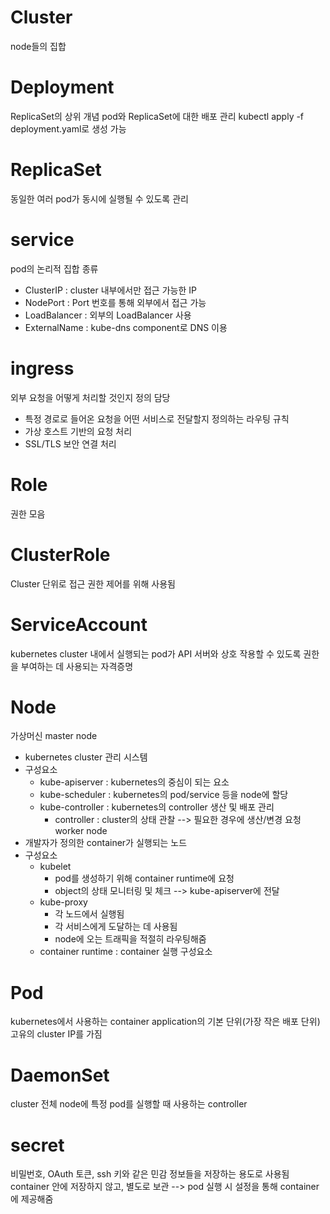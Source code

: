 # Cluster
node들의 집합

# Deployment
ReplicaSet의 상위 개념
pod와 ReplicaSet에 대한 배포 관리
kubectl apply -f deployment.yaml로 생성 가능

# ReplicaSet
동일한 여러 pod가 동시에 실행될 수 있도록 관리

# service
pod의 논리적 집합
종류
- ClusterIP : cluster 내부에서만 접근 가능한 IP
- NodePort : Port 번호를 통해 외부에서 접근 가능
- LoadBalancer : 외부의 LoadBalancer 사용
- ExternalName  : kube-dns component로 DNS 이용

# ingress
외부 요청을 어떻게 처리할 것인지 정의
담당
- 특정 경로로 들어온 요청을 어떤 서비스로 전달할지 정의하는 라우팅 규칙
- 가상 호스트 기반의 요청 처리
- SSL/TLS 보안 연결 처리

# Role
권한 모음

# ClusterRole
Cluster 단위로 접근 권한 제어를 위해 사용됨

# ServiceAccount
kubernetes cluster 내에서 실행되는 pod가 API 서버와 상호 작용할 수 있도록 권한을 부여하는 데 사용되는 자격증명

# Node
가상머신
master node
- kubernetes cluster 관리 시스템
- 구성요소
  - kube-apiserver : kubernetes의 중심이 되는 요소
  - kube-scheduler : kubernetes의 pod/service 등을 node에 할당
  - kube-controller : kubernetes의 controller 생산 및 배포 관리
    - controller : cluster의 상태 관찰 --> 필요한 경우에 생산/변경 요청
worker node
- 개발자가 정의한 container가 실행되는 노드
- 구성요소
  - kubelet
    - pod를 생성하기 위해 container runtime에 요청
    - object의 상태 모니터링 및 체크 --> kube-apiserver에 전달
  - kube-proxy
    - 각 노드에서 실행됨
    - 각 서비스에게 도달하는 데 사용됨
    - node에 오는 트래픽을 적절히 라우팅해줌
  - container runtime : container 실행 구성요소

# Pod
kubernetes에서 사용하는 container application의 기본 단위(가장 작은 배포 단위)
고유의 cluster IP를 가짐

# DaemonSet
cluster 전체 node에 특정 pod를 실행할 때 사용하는 controller

# secret
비밀번호, OAuth 토큰, ssh 키와 같은 민감 정보들을 저장하는 용도로 사용됨
container 안에 저장하지 않고, 별도로 보관 --> pod 실행 시 설정을 통해 container에 제공해줌
